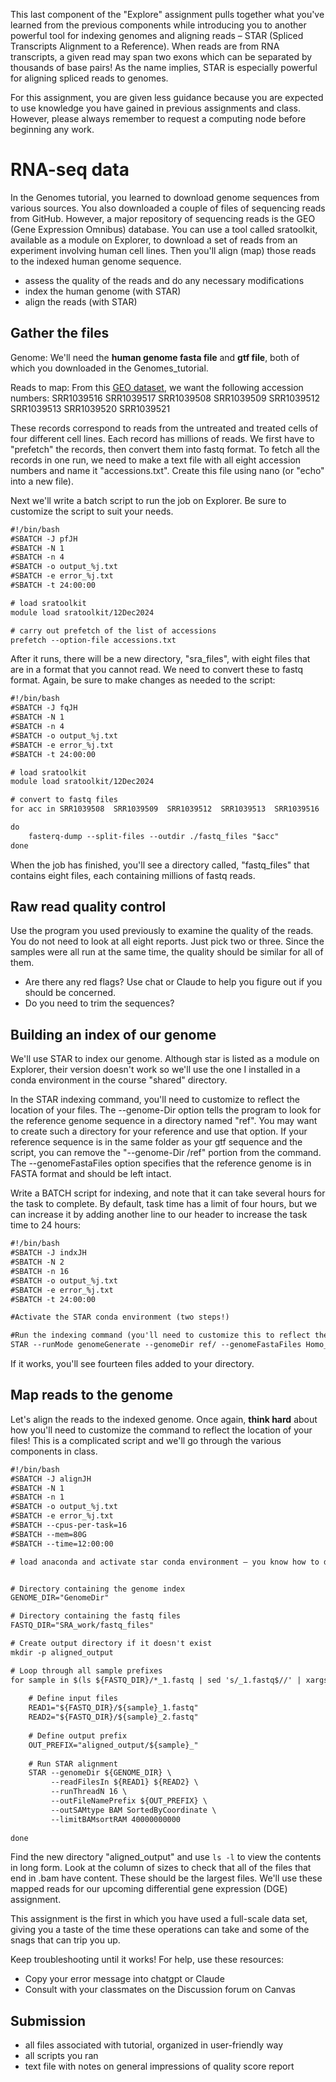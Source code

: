 This last component of the "Explore" assignment pulls together what you've learned from the previous components while introducing you to another powerful tool for indexing genomes and aligning reads – STAR (Spliced Transcripts Alignment to a Reference). When reads are from RNA transcripts, a given read may span two exons which can be separated by thousands of base pairs! As the name implies, STAR is especially powerful for aligning spliced reads to genomes. 

For this assignment, you are given less guidance because you are expected to use knowledge you have gained in previous assignments and class. However, please always remember to request a computing node before beginning any work.

# RNA-seq data

In the Genomes tutorial, you learned to download genome sequences from various sources. You also downloaded a couple of files of sequencing reads from GitHub. However, a major repository of sequencing reads is the GEO (Gene Expression Omnibus) database. You can use a tool called sratoolkit, available as a module on Explorer, to download a set of reads from an experiment involving human cell lines. Then you'll align (map) those reads to the indexed human genome sequence.

+ assess the quality of the reads and do any necessary modifications
+ index the human genome (with STAR)
+ align the reads (with STAR)

## Gather the files

Genome: We'll need the **human genome fasta file** and **gtf file**, both of which you downloaded in the Genomes_tutorial.

Reads to map: From this [GEO dataset](https://www.ncbi.nlm.nih.gov/geo/query/acc.cgi?acc=GSE52778), we want the following accession numbers: 
SRR1039516
SRR1039517
SRR1039508
SRR1039509
SRR1039512
SRR1039513
SRR1039520
SRR1039521

These records correspond to reads from the untreated and treated cells of four different cell lines. Each record has millions of reads. We first have to "prefetch" the records, then convert them into fastq format. To fetch all the records in one run, we need to make a text file with all eight accession numbers and name it "accessions.txt". Create this file using nano (or "echo" into a new file).

Next we'll write a batch script to run the job on Explorer. Be sure to customize the script to suit your needs.

```html
#!/bin/bash
#SBATCH -J pfJH
#SBATCH -N 1
#SBATCH -n 4
#SBATCH -o output_%j.txt
#SBATCH -e error_%j.txt
#SBATCH -t 24:00:00

# load sratoolkit
module load sratoolkit/12Dec2024

# carry out prefetch of the list of accessions
prefetch --option-file accessions.txt

```

After it runs, there will be a new directory, "sra_files", with eight files that are in a format that you cannot read. We need to convert these to fastq format. Again, be sure to make changes as needed to the script:

```html
#!/bin/bash
#SBATCH -J fqJH
#SBATCH -N 1
#SBATCH -n 4
#SBATCH -o output_%j.txt
#SBATCH -e error_%j.txt
#SBATCH -t 24:00:00

# load sratoolkit
module load sratoolkit/12Dec2024

# convert to fastq files
for acc in SRR1039508  SRR1039509  SRR1039512  SRR1039513  SRR1039516  SRR1039517  SRR1039520  SRR1039521;

do
    fasterq-dump --split-files --outdir ./fastq_files "$acc"
done
```
When the job has finished, you'll see a directory called, "fastq_files" that contains eight files, each containing millions of fastq reads.

## Raw read quality control

Use the program you used previously to examine the quality of the reads. You do not need to look at all eight reports. Just pick two or three. Since the samples were all run at the same time, the quality should be similar for all of them.

+ Are there any red flags? Use chat or Claude to help you figure out if you should be concerned.
+ Do you need to trim the sequences?

## Building an index of our genome

We'll use STAR to index our genome. Although star is listed as a module on Explorer, their version doesn't work so we'll use the one I installed in a conda environment in the course "shared" directory. 

In the STAR indexing command, you'll need to customize to reflect the location of your files. The --genome-Dir option tells the program to look for the reference genome sequence in a directory named "ref". You may want to create such a directory for your reference and use that option. If your reference sequence is in the same folder as your gtf sequence and the script, you can remove the "--genome-Dir /ref" portion from the command. The --genomeFastaFiles option specifies that the reference genome is in FASTA format and should be left intact. 

Write a BATCH script for indexing, and note that it can take several hours for the task to complete. By default, task time has a limit of four hours, but we can increase it by adding another line to our header to increase the task time to 24 hours:

```html
#!/bin/bash
#SBATCH -J indxJH
#SBATCH -N 2
#SBATCH -n 16
#SBATCH -o output_%j.txt
#SBATCH -e error_%j.txt
#SBATCH -t 24:00:00

#Activate the STAR conda environment (two steps!)

#Run the indexing command (you'll need to customize this to reflect the locations of your files)
STAR --runMode genomeGenerate --genomeDir ref/ --genomeFastaFiles Homo_sapiens.GRCh38.dna_sm.primary_assembly.fa --sjdbGTFfile Homo_sapiens.GRCh38.113.gtf --runThreadN 16

```

If it works, you'll see fourteen files added to your directory.

## Map reads to the genome

Let's align the reads to the indexed genome. Once again, **think hard** about how you'll need to customize the command to reflect the location of your files! This is a complicated script and we'll go through the various components in class.

```html
#!/bin/bash
#SBATCH -J alignJH
#SBATCH -N 1
#SBATCH -n 1
#SBATCH -o output_%j.txt                   
#SBATCH -e error_%j.txt
#SBATCH --cpus-per-task=16
#SBATCH --mem=80G
#SBATCH --time=12:00:00

# load anaconda and activate star conda environment – you know how to do this!


# Directory containing the genome index
GENOME_DIR="GenomeDir"

# Directory containing the fastq files
FASTQ_DIR="SRA_work/fastq_files"

# Create output directory if it doesn't exist
mkdir -p aligned_output

# Loop through all sample prefixes
for sample in $(ls ${FASTQ_DIR}/*_1.fastq | sed 's/_1.fastq$//' | xargs -n1 basename); do
    
    # Define input files
    READ1="${FASTQ_DIR}/${sample}_1.fastq"
    READ2="${FASTQ_DIR}/${sample}_2.fastq"
    
    # Define output prefix
    OUT_PREFIX="aligned_output/${sample}_"
    
    # Run STAR alignment
    STAR --genomeDir ${GENOME_DIR} \
         --readFilesIn ${READ1} ${READ2} \
         --runThreadN 16 \
         --outFileNamePrefix ${OUT_PREFIX} \
         --outSAMtype BAM SortedByCoordinate \
         --limitBAMsortRAM 40000000000
         
done

```
Find the new directory "aligned_output" and use `ls -l` to view the contents in long form. Look at the column of sizes to check that all of the files that end in .bam have content. These should be the largest files. We'll use these mapped reads for our upcoming differential gene expression (DGE) assignment.

This assignment is the first in which you have used a full-scale data set, giving you a taste of the time these operations can take and some of the snags that can trip you up.

Keep troubleshooting until it works! For help, use these resources:

+ Copy your error message into chatgpt or Claude
+ Consult with your classmates on the Discussion forum on Canvas

## Submission
+ all files associated with tutorial, organized in user-friendly way
+ all scripts you ran
+ text file with notes on general impressions of quality score report

